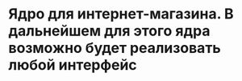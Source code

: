 # Ядро для интернет-магазина.  В дальнейшем для этого ядра возможно будет реализовать любой интерфейс 
